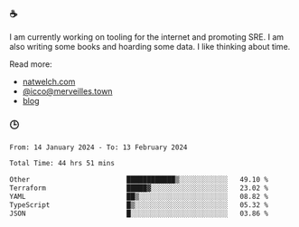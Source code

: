 ### ☕

I am currently working on tooling for the internet and promoting SRE. I am also writing some books and hoarding some data. I like thinking about time. 

Read more:

 - [natwelch.com](https://natwelch.com)
 - [@icco@merveilles.town](https://merveilles.town/@icco)
 - [blog](https://writing.natwelch.com)

### 🕒

<!--START_SECTION:waka-->

```txt
From: 14 January 2024 - To: 13 February 2024

Total Time: 44 hrs 51 mins

Other                        ████████████▒░░░░░░░░░░░░   49.10 %
Terraform                    █████▓░░░░░░░░░░░░░░░░░░░   23.02 %
YAML                         ██▒░░░░░░░░░░░░░░░░░░░░░░   08.82 %
TypeScript                   █▒░░░░░░░░░░░░░░░░░░░░░░░   05.32 %
JSON                         █░░░░░░░░░░░░░░░░░░░░░░░░   03.86 %
```

<!--END_SECTION:waka-->

